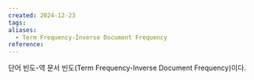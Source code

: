 ```yaml
---
created: 2024-12-23
tags: 
aliases:
  - Term Frequency-Inverse Document Frequency
reference:
---
```

단어 빈도-역 문서 빈도(Term Frequency-Inverse Document Frequency)이다.